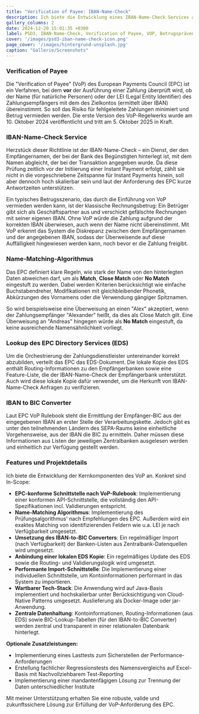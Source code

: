```yaml
---
title: "Verification of Payee: IBAN-Name-Check"
description: Ich biete die Entwicklung eines IBAN-Name-Check Services an, um die Anforderungen an Verification of Payee (VoP) aus PSD3 zu erfüllen. Hierbei erfülle ich die API-Spezifikationen und die vorgegebenen Anforderungen an die Namensprüfung.
gallery_columns: 2
date: 2024-12-20 15:01:35 +0300
label: PSD3, IBAN-Name-Check, Verification of Payee, VOP, Betrugsprävention
cover: '/images/psd3-iban-name-check-icon.png'
page_cover: '/images/hintergrund-unsplash.jpg' 
caption: "Gallerie/Screenshots"
---
```


### Verification of Payee

Die "Verification of Payee" (VoP) des European Payments Council (EPC) ist ein Verfahren, bei dem **vor** der Ausführung einer Zahlung überprüft wird, ob der Name (für natürliche Personen) oder der LEI (Legal Entity Identifier) des Zahlungsempfängers mit dem des Zielkontos (ermittelt über IBAN) übereinstimmt. So soll das Risiko für fehlgeleitete Zahlungen minimiert und Betrug vermieden werden. Die erste Version des VoP-Regelwerks wurde am 10. Oktober 2024 veröffentlicht und tritt am 5. Oktober 2025 in Kraft.

### IBAN-Name-Check Service

Herzstück dieser Richtlinie ist der IBAN-Name-Check – ein Dienst, der den Empfängernamen, der bei der Bank des Begünstigten hinterlegt ist, mit dem Namen abgleicht, der bei der Transaktion angegeben wurde. Da diese Prüfung zeitlich vor der Initiierung einer Instant Payment erfolgt, zählt sie nicht in die vorgeschriebene Zeitspanne für Instant Payments hinein, soll aber dennoch hoch skalierbar sein und laut der Anforderung des EPC kurze Antwortzeiten unterstützen.

Ein typisches Betrugsszenario, das durch die Einführung von VoP vermieden werden kann, ist der klassische Rechnungsbetrug: Ein Betrüger gibt sich als Geschäftspartner aus und verschickt gefälschte Rechnungen mit seiner eigenen IBAN. Ohne VoP würde die Zahlung aufgrund der korrekten IBAN überwiesen, auch wenn der Name nicht übereinstimmt. Mit VoP erkennt das System die Diskrepanz zwischen dem Empfängernamen und der angegebenen IBAN, sodass der Überweisende auf diese Auffälligkeit hingewiesen werden kann, noch bevor er die Zahlung freigibt.

### Name-Matching-Algorithmus

Das EPC definiert klare Regeln, wie stark der Name von den hinterlegten Daten abweichen darf, um als **Match**, **Close Match** oder **No Match** eingestuft zu werden. Dabei werden Kriterien berücksichtigt wie einfache Buchstabendreher, Modifikationen mit gleichbleibender Phonetik, Abkürzungen des Vornamens oder die Verwendung gängiger Spitznamen.

So wird beispielsweise eine Überweisung an einen "Alex" akzeptiert, wenn der Zahlungsempfänger "Alexander" heißt, da dies als Close Match gilt. Eine Überweisung an "Andreas" hingegen würde als **No Match** eingestuft, da keine ausreichende Namensähnlichkeit vorliegt.

### Lookup des EPC Directory Services (EDS)

Um die Orchestrierung der Zahlungsdienstleister untereinander korrekt abzubilden, verteilt das EPC das EDS-Dokument. Die lokale Kopie des EDS enthält Routing-Informationen zu den Empfängerbanken sowie eine Feature-Liste, die der IBAN-Name-Check der Empfängerbank unterstützt. Auch wird diese lokale Kopie dafür verwendet, um die Herkunft von IBAN-Name-Check Anfragen zu verifizieren.

### IBAN to BIC Converter

Laut EPC VoP Rulebook steht die Ermittlung der Empfänger-BIC aus der eingegebenen IBAN an erster Stelle der Verarbeitungskette. Jedoch gibt es unter den teilnehmenden Ländern des SEPA-Raums keine einheitliche Vorgehensweise, aus der IBAN die BIC zu ermitteln. Daher müssen diese Informationen aus Listen der jeweiligen Zentralbanken ausgelesen werden und einheitlich zur Verfügung gestellt werden.  

### Features und Projektdetails

Ich biete die Entwicklung der Kernkomponenten des VoP an. Konkret sind In-Scope:

- **EPC-konforme Schnittstelle nach VoP-Rulebook**: Implementierung einer konformen API-Schnittstelle, die vollständig den API-Spezifikationen incl. Validierungen entspricht.
- **Name-Matching Algorithmus**: Implementierung des Prüfungsalgorithmus' nach Empfehlungen des EPC. Außerdem wird ein exaktes Matching von identifizierenden Feldern wie u.a. LEI je nach Verfügbarkeit umgesetzt.
- **Umsetzung des IBAN-to-BIC Converters**: Ein regelmäßiger Import (nach Verfügbarkeit) der Banken-Listen aus Zentralbank-Datenquellen wird umgesetzt.
- **Anbindung einer lokalen EDS Kopie**: Ein regelmäßiges Update des EDS sowie die Routing- und Validierungslogik wird umgesetzt. 
- **Performante Import-Schnittstelle**: Die Implementierung einer individuellen Schnittstelle, um Kontoinformationen performant in das System zu importieren.
- **Wartbarer Tech-Stack**: Die Anwendung wird auf Java-Basis implementiert und hochskalierbar unter Berücksichtigung von Cloud-Native Patterns umgesetzt. Auslieferung als Docker-Image oder jar-Anwendung.
- **Zentrale Datenhaltung**: Kontoinformationen, Routing-Informationen (aus EDS) sowie BIC-Lookup-Tabellen (für den IBAN-to-BIC Converter) werden zentral und transparent in einer relationalen Datenbank hinterlegt.

**Optionale Zusatzleistungen:**
- Implementierung eines Lasttests zum Sicherstellen der Performance-Anforderungen
- Erstellung fachlicher Regressionstests des Namensvergleichs auf Excel-Basis mit Nachvollziehbarem Test-Reporting
- Implementierung einer mandantenfägigen Lösung zur Trennung der Daten unterschiedlicher Institute

Mit meiner Unterstützung erhalten Sie eine robuste, valide und zukunftssichere Lösung zur Erfüllung der VoP-Anforderung des EPC.
